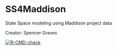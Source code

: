 # SS4Maddison
State Space modeling using Maddison project data

Creator: Spencer Graves

<!-- badges: start -->
  [![R-CMD-check](https://github.com/sbgraves237/SS4Maddison/actions/workflows/R-CMD-check.yaml/badge.svg)](https://github.com/sbgraves237/SS4Maddison/actions/workflows/R-CMD-check.yaml)
<!-- badges: end -->